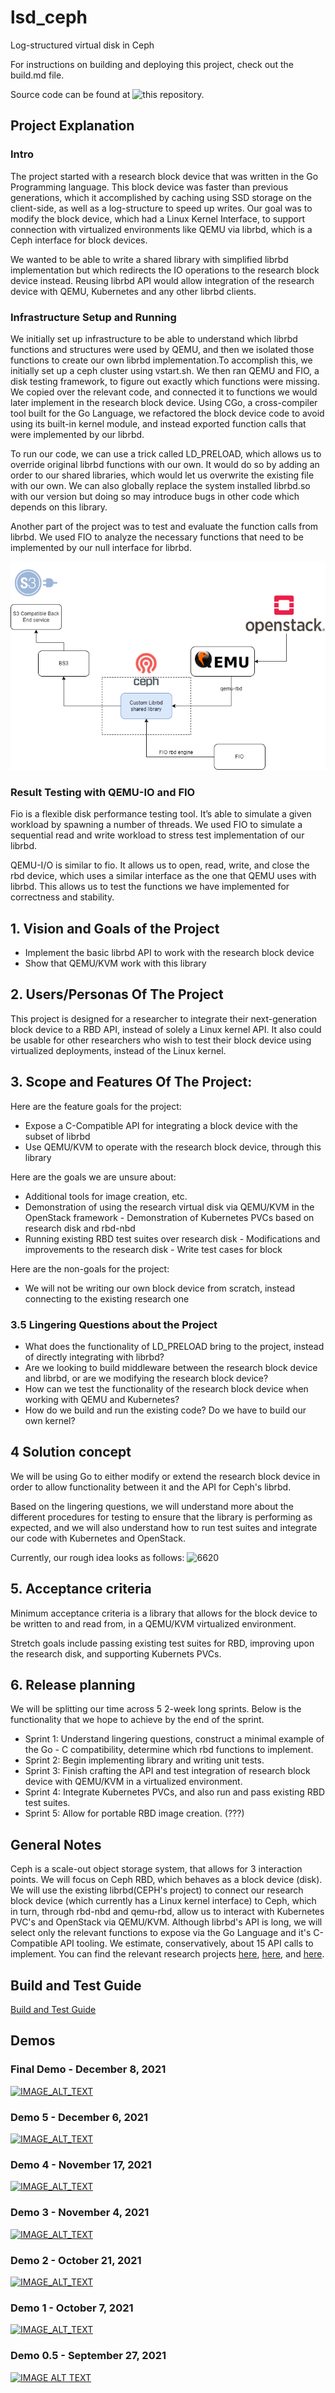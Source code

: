 # lsd_ceph

Log-structured virtual disk in Ceph

For instructions on building and deploying this project, check out the build.md file.

Source code can be found at ![this](https://github.com/SiddheshRane/librbdbs3) repository.

## Project Explanation

### Intro
The project started with a research block device that was written in the Go Programming language. This block device was faster than previous generations, which it accomplished by caching using SSD storage on the client-side, as well as a log-structure to speed up writes. Our goal was to modify the block device, which had a Linux Kernel Interface, to support connection with virtualized environments like QEMU via librbd, which is a Ceph interface for block devices.

We wanted to be able to write a shared library with simplified librbd implementation but which redirects the IO operations to the research block device instead. Reusing librbd API would allow integration of the research device with QEMU, Kubernetes and any other librbd clients.

### Infrastructure Setup and Running
We initially set up infrastructure to be able to understand which librbd functions and structures were used by QEMU, and then we isolated those functions to create our own librbd implementation.To accomplish this, we initially set up a ceph cluster using vstart.sh.  We then ran QEMU and FIO, a disk testing framework, to figure out exactly which functions were missing. We copied over the relevant code, and connected it to functions we would later implement in the research block device. Using CGo, a cross-compiler tool built for the Go Language, we refactored the block device code to avoid using its built-in kernel module, and instead exported function calls that were implemented by our librbd. 

To run our code, we can use a trick called LD_PRELOAD, which allows us to override original librbd functions with our own. It would do so by adding an order to our shared libraries, which would let us overwrite the existing file with our own. We can also  globally replace the system installed librbd.so with our version but doing so may introduce bugs in other code which depends on this library.

Another part of the project was to test and evaluate the function calls from librbd. We used FIO to analyze the necessary functions that need to be implemented by our null interface for librbd. 
 
![flowchart](/images/lsd_flowchart.png)

### Result Testing with QEMU-IO and FIO 
Fio is a flexible disk performance testing tool. It’s able to simulate a given workload by spawning a number of threads. We used FIO to simulate a sequential read and write workload to stress test implementation of our librbd. 

QEMU-I/O is similar to fio. It allows us to open, read, write, and close the rbd device, which uses a similar interface as the one that QEMU uses with librbd. This allows us to test the functions we have implemented for correctness and stability.


## 1. Vision and Goals of the Project

 -  Implement the basic librbd API to work with the research block device
 -  Show that QEMU/KVM work with this library

## 2. Users/Personas Of The Project

This project is designed for a researcher to integrate their next-generation block device to a RBD API, instead of solely a Linux kernel API. It also could be usable for other researchers who wish to test their block device using virtualized deployments, instead of the Linux kernel.

## 3. Scope and Features Of The Project:

  Here are the feature goals for the project:
  
  - Expose a C-Compatible API for integrating a block device with the subset of librbd
  - Use QEMU/KVM to operate with the research block device, through this library
  
 
  Here are the goals we are unsure about:
  
   - Additional tools for image creation, etc.
   - Demonstration of using the research virtual disk via QEMU/KVM in the OpenStack framework
    - Demonstration of Kubernetes PVCs based on research disk and rbd-nbd
   - Running existing RBD test suites over research disk
    - Modifications and improvements to the research disk
    -  Write test cases for block 
  
  Here are the non-goals for the project:
  
   - We will not be writing our own block device from scratch, instead connecting to the existing research one
   
### 3.5 Lingering Questions about the Project

  - What does the functionality of LD_PRELOAD bring to the project, instead of directly integrating with librbd?
  - Are we looking to build middleware between the research block device and librbd, or are we modifying the research block device?
  - How can we test the functionality of the research block device when working with QEMU and Kubernetes?
  - How do we build and run the existing code? Do we have to build our own kernel?

## 4 Solution concept

 We will be using Go to either modify or extend the research block device in order to allow functionality between it and the API for Ceph's librbd.
 
 Based on the lingering questions, we will understand more about the different procedures for testing to ensure that the library is performing as expected, and we will also understand how to run test suites and integrate our code with Kubernetes and OpenStack.
 
 Currently, our rough idea looks as follows:
 ![6620](https://user-images.githubusercontent.com/74415990/134605606-0dfd21b2-eaa9-4efd-b1c6-d8b88bd33544.png)

## 5. Acceptance criteria

Minimum acceptance criteria is a library that allows for the block device to be written to and read from, in a QEMU/KVM virtualized environment.

Stretch goals include passing existing test suites for RBD, improving upon the research disk, and supporting Kubernets PVCs.

## 6. Release planning
 We will be splitting our time across 5 2-week long sprints. Below is the functionality that we hope to achieve by the end of the sprint.
 
 - Sprint 1: Understand lingering questions, construct a minimal example of the Go - C compatibility, determine which rbd functions to implement.
 - Sprint 2: Begin implementing library and writing unit tests.
 - Sprint 3: Finish crafting the API and test integration of research block device with QEMU/KVM in a virtualized environment.
 - Sprint 4: Integrate Kubernetes PVCs, and also run and pass existing RBD test suites.
 - Sprint 5: Allow for portable RBD image creation. (???)

## General Notes

Ceph is a scale-out object storage system, that allows for 3 interaction points. We will focus on Ceph RBD, which behaves as a block device (disk). We will use the existing librbd(CEPH's project) to connect our research block device (which currently has a Linux kernel interface) to Ceph, which in turn, through rbd-nbd and qemu-rbd, allow us to interact with Kubernetes PVC's and OpenStack via QEMU/KVM. Although librbd's API is long, we will select only the relevant functions to expose via the Go Language and it's C-Compatible API tooling. We estimate, conservatively, about 15 API calls to implement. You can find the relevant research projects [here](https://github.com/asch/dis), [here](https://github.com/asch/bs3), and [here](https://github.com/asch/buse).

## Build and Test Guide
[Build and Test Guide](/build.md)

## Demos

### Final Demo - December 8, 2021
[![IMAGE_ALT_TEXT](http://img.youtube.com/vi/wpOsMVFjCA0/0.jpg)](https://youtu.be/wpOsMVFjCA0 "Log structured virtual disk Final Project")
### Demo 5 - December 6, 2021
[![IMAGE_ALT_TEXT](http://img.youtube.com/vi/kH5t9IzIbu4/0.jpg)](https://youtu.be/kH5t9IzIbu4 "Log structured virtual disk for Ceph NEU CS6620 Demo #5")
### Demo 4 - November 17, 2021
[![IMAGE_ALT_TEXT](http://img.youtube.com/vi/3aT3UE8M4LY/0.jpg)](https://youtu.be/3aT3UE8M4LY "Log structured virtual disk for Ceph NEU CS6620 Demo #4")
### Demo 3 - November 4, 2021
[![IMAGE_ALT_TEXT](http://img.youtube.com/vi/ECu2aU-uKKQ/0.jpg)](https://www.youtube.com/watch?v=ECu2aU-uKKQ "Log structured virtual disk for Ceph NEU CS6620 Demo #3")
### Demo 2 - October 21, 2021
[![IMAGE_ALT_TEXT](http://img.youtube.com/vi/2DXEPQgI0OM/0.jpg)](https://www.youtube.com/watch?v=2DXEPQgI0OM "Log structured virtual disk for Ceph NEU CS6620 Demo #2")

### Demo 1 - October 7, 2021
[![IMAGE_ALT_TEXT](http://img.youtube.com/vi/ycN05trcXdA/0.jpg)](https://www.youtube.com/watch?v=ycN05trcXdA "Log structured virtual disk for Ceph NEU CS6620 Demo #1")

### Demo 0.5 - September 27, 2021

[![IMAGE ALT TEXT](http://img.youtube.com/vi/-0fYlONZotE/0.jpg)](http://www.youtube.com/watch?v=-0fYlONZotE "Log structured virtual disk for Ceph NEU CS6620 Demo #0.5")
